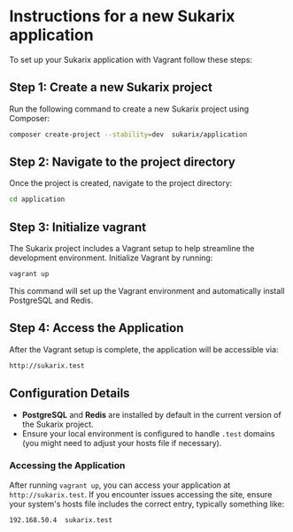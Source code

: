 # Instructions for a new Sukarix application

To set up your Sukarix application with Vagrant follow these steps:

## Step 1: Create a new Sukarix project

Run the following command to create a new Sukarix project using Composer:

```sh
composer create-project --stability=dev  sukarix/application
```

## Step 2: Navigate to the project directory

Once the project is created, navigate to the project directory:

```sh
cd application
```

## Step 3: Initialize vagrant

The Sukarix project includes a Vagrant setup to help streamline the development environment. Initialize Vagrant by
running:

```sh
vagrant up
```

This command will set up the Vagrant environment and automatically install PostgreSQL and Redis.

## Step 4: Access the Application

After the Vagrant setup is complete, the application will be accessible via:

```sh
http://sukarix.test
```

## Configuration Details

- **PostgreSQL** and **Redis** are installed by default in the current version of the Sukarix project.
- Ensure your local environment is configured to handle `.test` domains (you might need to adjust your hosts file if
  necessary).

### Accessing the Application

After running `vagrant up`, you can access your application at `http://sukarix.test`. If you encounter issues accessing
the site, ensure your system's hosts file includes the correct entry, typically something like:

```plaintext
192.168.50.4  sukarix.test
```
